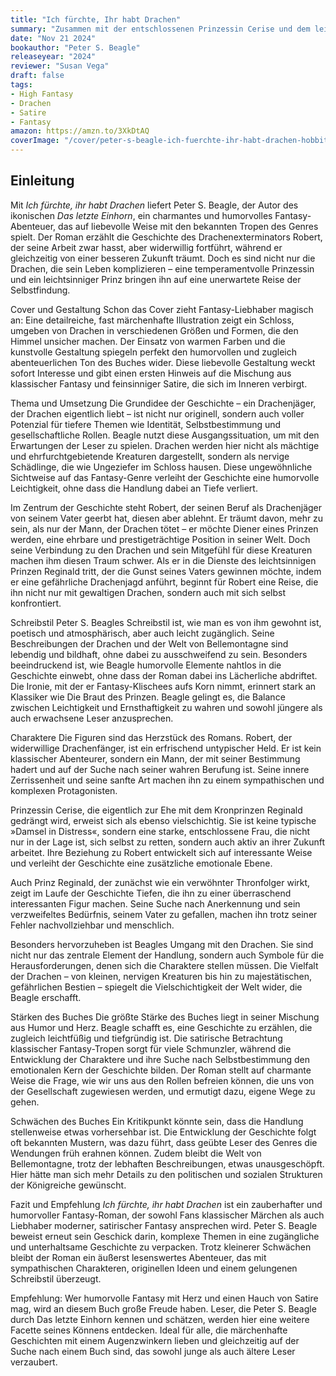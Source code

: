 ```yaml
---
title: "Ich fürchte, Ihr habt Drachen"
summary: "Zusammen mit der entschlossenen Prinzessin Cerise und dem leichtsinnigen Prinzen Reginald begibt sich Drachentöter Robert auf eine turbulente Reise, um Drachen zu bekämpfen und ihre eigenen Identitäten zu finden. Der Roman verbindet humorvolle Fantasy mit tiefgründigen Themen wie Selbstfindung und Gesellschaftsrollen und bietet eine charmante, unterhaltsame Erzählung voller Witz und Herz."
date: "Nov 21 2024"
bookauthor: "Peter S. Beagle"
releaseyear: "2024"
reviewer: "Susan Vega"
draft: false
tags:
- High Fantasy
- Drachen
- Satire
- Fantasy
amazon: https://amzn.to/3XkDtAQ
coverImage: "/cover/peter-s-beagle-ich-fuerchte-ihr-habt-drachen-hobbit-presse-klett-cota-2024.webp"
---
```


## Einleitung
Mit *Ich fürchte, ihr habt Drachen* liefert Peter S. Beagle, der Autor des ikonischen *Das letzte Einhorn*, ein charmantes und humorvolles Fantasy-Abenteuer, das auf liebevolle Weise mit den bekannten Tropen des Genres spielt. Der Roman erzählt die Geschichte des Drachenexterminators Robert, der seine Arbeit zwar hasst, aber widerwillig fortführt, während er gleichzeitig von einer besseren Zukunft träumt. Doch es sind nicht nur die Drachen, die sein Leben komplizieren – eine temperamentvolle Prinzessin und ein leichtsinniger Prinz bringen ihn auf eine unerwartete Reise der Selbstfindung.

Cover und Gestaltung
Schon das Cover zieht Fantasy-Liebhaber magisch an: Eine detailreiche, fast märchenhafte Illustration zeigt ein Schloss, umgeben von Drachen in verschiedenen Größen und Formen, die den Himmel unsicher machen. Der Einsatz von warmen Farben und die kunstvolle Gestaltung spiegeln perfekt den humorvollen und zugleich abenteuerlichen Ton des Buches wider. Diese liebevolle Gestaltung weckt sofort Interesse und gibt einen ersten Hinweis auf die Mischung aus klassischer Fantasy und feinsinniger Satire, die sich im Inneren verbirgt.

Thema und Umsetzung
Die Grundidee der Geschichte – ein Drachenjäger, der Drachen eigentlich liebt – ist nicht nur originell, sondern auch voller Potenzial für tiefere Themen wie Identität, Selbstbestimmung und gesellschaftliche Rollen. Beagle nutzt diese Ausgangssituation, um mit den Erwartungen der Leser zu spielen. Drachen werden hier nicht als mächtige und ehrfurchtgebietende Kreaturen dargestellt, sondern als nervige Schädlinge, die wie Ungeziefer im Schloss hausen. Diese ungewöhnliche Sichtweise auf das Fantasy-Genre verleiht der Geschichte eine humorvolle Leichtigkeit, ohne dass die Handlung dabei an Tiefe verliert.

Im Zentrum der Geschichte steht Robert, der seinen Beruf als Drachenjäger von seinem Vater geerbt hat, diesen aber ablehnt. Er träumt davon, mehr zu sein, als nur der Mann, der Drachen tötet – er möchte Diener eines Prinzen werden, eine ehrbare und prestigeträchtige Position in seiner Welt. Doch seine Verbindung zu den Drachen und sein Mitgefühl für diese Kreaturen machen ihm diesen Traum schwer. Als er in die Dienste des leichtsinnigen Prinzen Reginald tritt, der die Gunst seines Vaters gewinnen möchte, indem er eine gefährliche Drachenjagd anführt, beginnt für Robert eine Reise, die ihn nicht nur mit gewaltigen Drachen, sondern auch mit sich selbst konfrontiert.

Schreibstil
Peter S. Beagles Schreibstil ist, wie man es von ihm gewohnt ist, poetisch und atmosphärisch, aber auch leicht zugänglich. Seine Beschreibungen der Drachen und der Welt von Bellemontagne sind lebendig und bildhaft, ohne dabei zu ausschweifend zu sein. Besonders beeindruckend ist, wie Beagle humorvolle Elemente nahtlos in die Geschichte einwebt, ohne dass der Roman dabei ins Lächerliche abdriftet. Die Ironie, mit der er Fantasy-Klischees aufs Korn nimmt, erinnert stark an Klassiker wie Die Braut des Prinzen. Beagle gelingt es, die Balance zwischen Leichtigkeit und Ernsthaftigkeit zu wahren und sowohl jüngere als auch erwachsene Leser anzusprechen.

Charaktere
Die Figuren sind das Herzstück des Romans. Robert, der widerwillige Drachenfänger, ist ein erfrischend untypischer Held. Er ist kein klassischer Abenteurer, sondern ein Mann, der mit seiner Bestimmung hadert und auf der Suche nach seiner wahren Berufung ist. Seine innere Zerrissenheit und seine sanfte Art machen ihn zu einem sympathischen und komplexen Protagonisten.

Prinzessin Cerise, die eigentlich zur Ehe mit dem Kronprinzen Reginald gedrängt wird, erweist sich als ebenso vielschichtig. Sie ist keine typische »Damsel in Distress«, sondern eine starke, entschlossene Frau, die nicht nur in der Lage ist, sich selbst zu retten, sondern auch aktiv an ihrer Zukunft arbeitet. Ihre Beziehung zu Robert entwickelt sich auf interessante Weise und verleiht der Geschichte eine zusätzliche emotionale Ebene.

Auch Prinz Reginald, der zunächst wie ein verwöhnter Thronfolger wirkt, zeigt im Laufe der Geschichte Tiefen, die ihn zu einer überraschend interessanten Figur machen. Seine Suche nach Anerkennung und sein verzweifeltes Bedürfnis, seinem Vater zu gefallen, machen ihn trotz seiner Fehler nachvollziehbar und menschlich.

Besonders hervorzuheben ist Beagles Umgang mit den Drachen. Sie sind nicht nur das zentrale Element der Handlung, sondern auch Symbole für die Herausforderungen, denen sich die Charaktere stellen müssen. Die Vielfalt der Drachen – von kleinen, nervigen Kreaturen bis hin zu majestätischen, gefährlichen Bestien – spiegelt die Vielschichtigkeit der Welt wider, die Beagle erschafft.

Stärken des Buches
Die größte Stärke des Buches liegt in seiner Mischung aus Humor und Herz. Beagle schafft es, eine Geschichte zu erzählen, die zugleich leichtfüßig und tiefgründig ist. Die satirische Betrachtung klassischer Fantasy-Tropen sorgt für viele Schmunzler, während die Entwicklung der Charaktere und ihre Suche nach Selbstbestimmung den emotionalen Kern der Geschichte bilden. Der Roman stellt auf charmante Weise die Frage, wie wir uns aus den Rollen befreien können, die uns von der Gesellschaft zugewiesen werden, und ermutigt dazu, eigene Wege zu gehen.

Schwächen des Buches
Ein Kritikpunkt könnte sein, dass die Handlung stellenweise etwas vorhersehbar ist. Die Entwicklung der Geschichte folgt oft bekannten Mustern, was dazu führt, dass geübte Leser des Genres die Wendungen früh erahnen können. Zudem bleibt die Welt von Bellemontagne, trotz der lebhaften Beschreibungen, etwas unausgeschöpft. Hier hätte man sich mehr Details zu den politischen und sozialen Strukturen der Königreiche gewünscht.

Fazit und Empfehlung
*Ich fürchte, ihr habt Drachen* ist ein zauberhafter und humorvoller Fantasy-Roman, der sowohl Fans klassischer Märchen als auch Liebhaber moderner, satirischer Fantasy ansprechen wird. Peter S. Beagle beweist erneut sein Geschick darin, komplexe Themen in eine zugängliche und unterhaltsame Geschichte zu verpacken. Trotz kleinerer Schwächen bleibt der Roman ein äußerst lesenswertes Abenteuer, das mit sympathischen Charakteren, originellen Ideen und einem gelungenen Schreibstil überzeugt.

Empfehlung: Wer humorvolle Fantasy mit Herz und einen Hauch von Satire mag, wird an diesem Buch große Freude haben. Leser, die Peter S. Beagle durch Das letzte Einhorn kennen und schätzen, werden hier eine weitere Facette seines Könnens entdecken. Ideal für alle, die märchenhafte Geschichten mit einem Augenzwinkern lieben und gleichzeitig auf der Suche nach einem Buch sind, das sowohl junge als auch ältere Leser verzaubert.